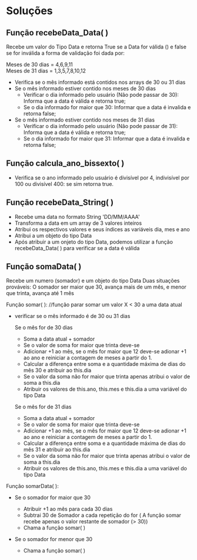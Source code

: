 # Soluções

## Função recebeData_Data( )

Recebe um valor do Tipo Data e retorna True se a Data for válida ()  e false se for inválida a forma de validação foi dada por:

Meses de 30 dias = 4,6,9,11\
Meses de 31 dias = 1,3,5,7,8,10,12

- Verifica se o mês informado está contidos nos arrays de 30 ou 31 dias
- Se o mês informado estiver contido nos meses de 30 dias
    - Verificar o dia informado pelo usuário (Não pode passar de 30): Informa que a data é válida e retorna true;
    - Se o dia informado for maior que 30: Informar que a data é invalida e retorna false;
- Se o mês informado estiver contido nos meses de 31 dias
    - Verificar o dia informado pelo usuário (Não pode passar de 31): Informa que a data é válida e retorna true;
    - Se o dia informado for maior que 31: Informar que a data é invalida e retorna false;

## Função calcula_ano_bissexto( )

- Verifica se o ano informado pelo usuário é divisível por 4, indivisível por 100 ou divisível 400: se sim retorna true.

## Função recebeData_String( )

- Recebe uma data no formato String 'DD/MM/AAAA'
- Transforma a data em um array de 3 valores inteiros
- Atribui os respectivos valores e seus índices as variáveis dia, mes e ano
- Atribui a um objeto do tipo Data
- Após atribuir a um onjeto do tipo Data, podemos utilizar a função recebeData_Data( ) para verificar se a data é válida

## Função somaData( )

Recebe um numero (somador) e um objeto do tipo Data
Duas situações prováveis: O somador ser maior que 30, avança mais de um mês, e menor que trinta, avança até 1 mês

Função somar( ): //função parar somar um valor X < 30 a uma data atual
	
- verificar se o mês informado é de 30 ou 31 dias

    Se o mês for de 30 dias
	- Soma a data atual + somador
	- Se o valor de soma for maior que trinta deve-se 
	- Adicionar +1 ao mês, se o mês for maior que 12 deve-se adionar +1 ao ano e reiniciar a contagem de meses a partir do 1. 
	- Calcular a diferença entre soma e a quantidade máxima de dias do mês 30 e atribuir ao this.dia
	- Se o valor da soma não for maior que trinta apenas atribui o valor de soma a this.dia
	- Atribuir os valores de this.ano, this.mes e this.dia a uma variável do tipo Data

	Se o mês for de 31 dias
	- Soma a data atual + somador
	- Se o valor de soma for maior que trinta deve-se 
	- Adicionar +1 ao mês, se o mês for maior que 12 deve-se adionar +1 ao ano e reiniciar a contagem de meses a partir do 1. 
	- Calcular a diferença entre soma e a quantidade máxima de dias do mês 31 e atribuir ao this.dia
	- Se o valor da soma não for maior que trinta apenas atribui o valor de soma a this.dia
	- Atribuir os valores de this.ano, this.mes e this.dia a uma variável do tipo Data

Função somarData( ):

- Se o somador for maior que 30
	- Atribuir +1 ao mês para cada 30 dias 
	- Subtrai 30 de Somador a cada repetição do for ( A função somar recebe apenas o valor restante de somador  (> 30))
	- Chama a função somar( )


 - Se o somador for menor que 30
	- Chama a função somar( )